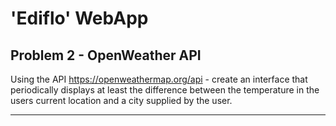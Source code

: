 # 'Ediflo' WebApp

## Problem 2 - OpenWeather API

Using the API https://openweathermap.org/api - create an interface that periodically displays at least the difference between the temperature in the users current location and a city
supplied by the user.

---
